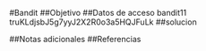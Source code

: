 #Bandit
##Objetivo
##Datos de acceso 
bandit11
truKLdjsbJ5g7yyJ2X2R0o3a5HQJFuLk
##solucion

##Notas adicionales
##Referencias 

